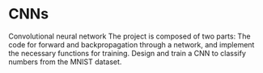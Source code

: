 # CNNs
Convolutional neural network
The project is composed of two parts:
   The code for forward and backpropagation through a network, and implement the necessary functions for training.
   Design and train a CNN to classify numbers from the MNIST dataset.
   
   
